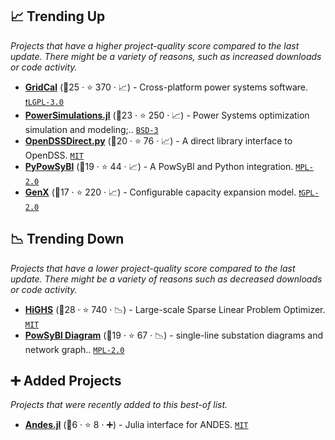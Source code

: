## 📈 Trending Up

_Projects that have a higher project-quality score compared to the last update. There might be a variety of reasons, such as increased downloads or code activity._

- <b><a href="https://www.advancedgridinsights.com/gridcal">GridCal</a></b> (🥇25 ·  ⭐ 370 · 📈) - Cross-platform power systems software. <code><a href="http://bit.ly/37RvQcA">❗️LGPL-3.0</a></code> <code><img src="https://www.python.org/static/favicon.ico" style="display:inline;" width="13" height="13"></code>
- <b><a href="https://www.nrel.gov/analysis/sienna.html">PowerSimulations.jl</a></b> (🥈23 ·  ⭐ 250 · 📈) - Power Systems optimization simulation and modeling;.. <code><a href="http://bit.ly/3aKzpTv">BSD-3</a></code> <code><img src="https://github.com/JuliaLang/julia-logo-graphics/blob/master/images/julia.ico" style="display:inline;" width="13" height="13"></code>
- <b><a href="https://dss-extensions.org/">OpenDSSDirect.py</a></b> (🥇20 ·  ⭐ 76 · 📈) - A direct library interface to OpenDSS. <code><a href="http://bit.ly/34MBwT8">MIT</a></code> <code><img src="https://www.python.org/static/favicon.ico" style="display:inline;" width="13" height="13"></code>
- <b><a href="https://www.powsybl.org">PyPowSyBl</a></b> (🥈19 ·  ⭐ 44 · 📈) - A PowSyBl and Python integration. <code><a href="http://bit.ly/3postzC">MPL-2.0</a></code> <code><img src="https://www.python.org/static/favicon.ico" style="display:inline;" width="13" height="13"></code>
- <b><a href="https://energy.mit.edu/genx/">GenX</a></b> (🥉17 ·  ⭐ 220 · 📈) - Configurable capacity expansion model. <code><a href="http://bit.ly/2KucAZR">❗️GPL-2.0</a></code> <code><img src="https://www.python.org/static/favicon.ico" style="display:inline;" width="13" height="13"></code>

## 📉 Trending Down

_Projects that have a lower project-quality score compared to the last update. There might be a variety of reasons such as decreased downloads or code activity._

- <b><a href="https://highs.dev/">HiGHS</a></b> (🥈28 ·  ⭐ 740 · 📉) - Large-scale Sparse Linear Problem Optimizer. <code><a href="http://bit.ly/34MBwT8">MIT</a></code> <code><img src="https://www.python.org/static/favicon.ico" style="display:inline;" width="13" height="13"></code>
- <b><a href="https://www.powsybl.org">PowSyBl Diagram</a></b> (🥇19 ·  ⭐ 67 · 📉) - single-line substation diagrams and network graph.. <code><a href="http://bit.ly/3postzC">MPL-2.0</a></code>

## ➕ Added Projects

_Projects that were recently added to this best-of list._

- <b><a href="https://ltb.curent.org">Andes.jl</a></b> (🥉6 ·  ⭐ 8 · ➕) - Julia interface for ANDES. <code><a href="http://bit.ly/34MBwT8">MIT</a></code> <code><img src="https://github.com/JuliaLang/julia-logo-graphics/blob/master/images/julia.ico" style="display:inline;" width="13" height="13"></code>

